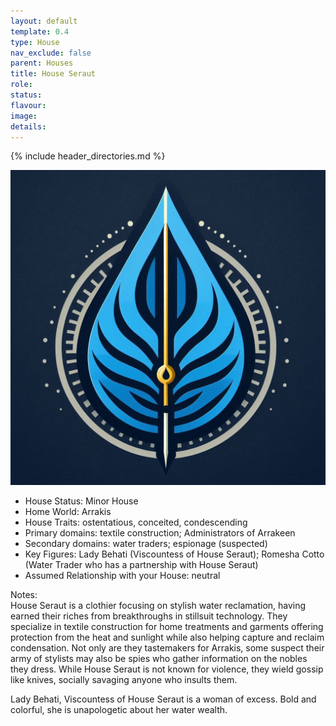 ```yaml
---
layout: default
template: 0.4
type: House
nav_exclude: false
parent: Houses
title: House Seraut
role: 
status: 
flavour: 
image: 
details:
---
```

{% include header_directories.md %}

![](../../imgs/IMG_9052.jpeg)

- House Status: Minor House  
- Home World: Arrakis  
- House Traits: ostentatious, conceited, condescending  
- Primary domains: textile construction; Administrators of Arrakeen  
- Secondary domains: water traders; espionage (suspected)  
- Key Figures: Lady Behati (Viscountess of House Seraut); Romesha Cotto (Water Trader who has a partnership with House Seraut)  
- Assumed Relationship with your House: neutral  

Notes:  
House Seraut is a clothier focusing on stylish water reclamation, having earned their riches from breakthroughs in stillsuit technology. They specialize in textile construction for home treatments and garments offering protection from the heat and sunlight while also helping capture and reclaim condensation. Not only are they tastemakers for Arrakis, some suspect their army of stylists may also be spies who gather information on the nobles they dress. While House Seraut is not known for violence, they wield gossip like knives, socially savaging anyone who insults them.  

Lady Behati, Viscountess of House Seraut is a woman of excess. Bold and colorful, she is unapologetic about her water wealth.